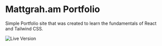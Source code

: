 # Mattgrah.am Portfolio

Simple Portfolio site that was created to learn the fundamentals of React and Tailwind CSS.

![Live Version](https://mattgrah-am.pages.dev/)
